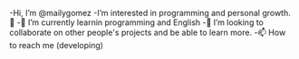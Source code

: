  -Hi, I’m @mailygomez
 -I’m interested in programming and personal growth. 🥰
 -🧠 I’m currently learnin programming and English
 -💞️ I’m looking to collaborate on other people's projects and be able to learn more.
 -📫 How to reach me (developing)

<!---
mailygomez/mailygomez is a ✨ special ✨ repository because its `README.md` (this file) appears on your GitHub profile.
You can click the Preview link to take a look at your changes.
--->
